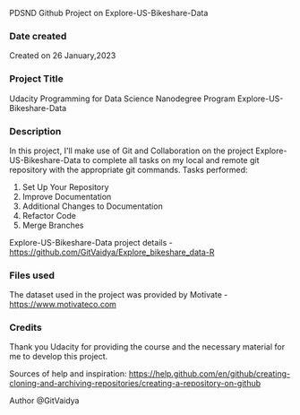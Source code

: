 PDSND Github Project on Explore-US-Bikeshare-Data

### Date created
Created on 26 January,2023

### Project Title
Udacity Programming for Data Science Nanodegree Program Explore-US-Bikeshare-Data

### Description
In this project, I'll make use of Git and Collaboration on the project Explore-US-Bikeshare-Data to complete all tasks on my local and remote git repository with the appropriate git commands. Tasks performed:

1. Set Up Your Repository
2. Improve Documentation
3. Additional Changes to Documentation
4. Refactor Code
5. Merge Branches

Explore-US-Bikeshare-Data project details - https://github.com/GitVaidya/Explore_bikeshare_data-R

### Files used
The dataset used in the project was provided by Motivate - https://www.motivateco.com

### Credits
Thank you Udacity for providing the course and the necessary material for me to develop this project.

Sources of help and inspiration:
https://help.github.com/en/github/creating-cloning-and-archiving-repositories/creating-a-repository-on-github

Author @GitVaidya

